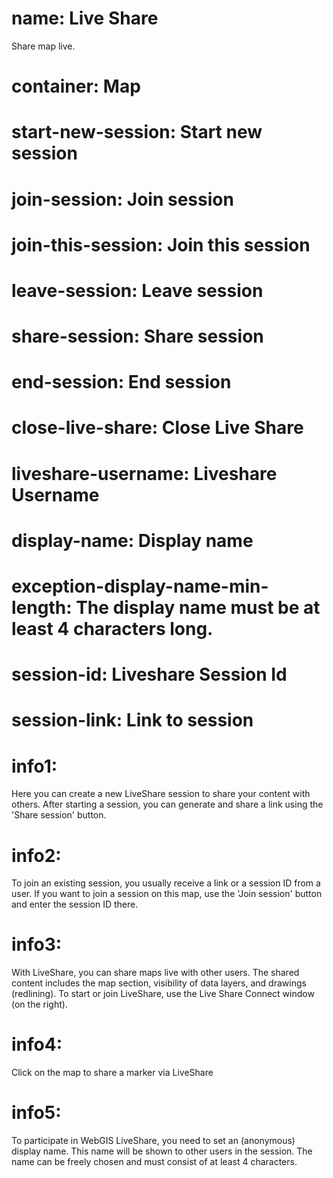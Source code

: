﻿# name: Live Share

Share map live.

# container: Map

# start-new-session: Start new session

# join-session: Join session

# join-this-session: Join this session

# leave-session: Leave session

# share-session: Share session

# end-session: End session

# close-live-share: Close Live Share

# liveshare-username: Liveshare Username

# display-name: Display name

# exception-display-name-min-length: The display name must be at least 4 characters long.

# session-id: Liveshare Session Id

# session-link: Link to session

# info1: 

Here you can create a new LiveShare session to share your content with others. 
After starting a session, you can generate and share a 
link using the 'Share session' button.


# info2:

To join an existing session, you usually receive a link or a session ID
from a user. If you want to join a session on this map, 
use the 'Join session' button and enter the session ID there.

# info3:

With LiveShare, you can share maps live with other users. 
The shared content includes the map section, visibility of data layers, and drawings (redlining). 
To start or join LiveShare, use the Live Share Connect window (on the right).

# info4:

Click on the map to share a marker via LiveShare

# info5:

To participate in WebGIS LiveShare, you need to set an (anonymous) display name. 
This name will be shown to other users in the session. 
The name can be freely chosen and must consist of at least 4 characters.
